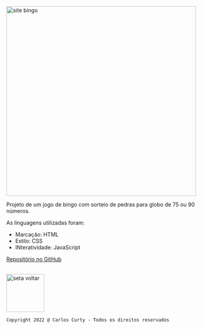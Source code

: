 <img src="https://user-images.githubusercontent.com/68711113/165095493-0cd495e0-abf4-4238-87d3-17e5a3ca45af.png" alt="site bingo" width="500"/>

Projeto de um jogo de bingo com sorteio de pedras para globo de 75 ou 90 números.


As linguagens utilizadas foram:

* Marcação: HTML
* Estilo: CSS
* INteratividade: JavaScript

[Repositório no GitHub](https://github.com/carloscurty/bingo)

<br>
<a href="https://carloscurty.github.io"><img src="https://user-images.githubusercontent.com/68711113/165812595-fe81c81e-05fa-4787-a39a-3067d738ac68.png" alt="seta voltar" width="100"/></a>


~~~
Copyright 2022 @ Carlos Curty - Todos os direitos reservados
~~~
